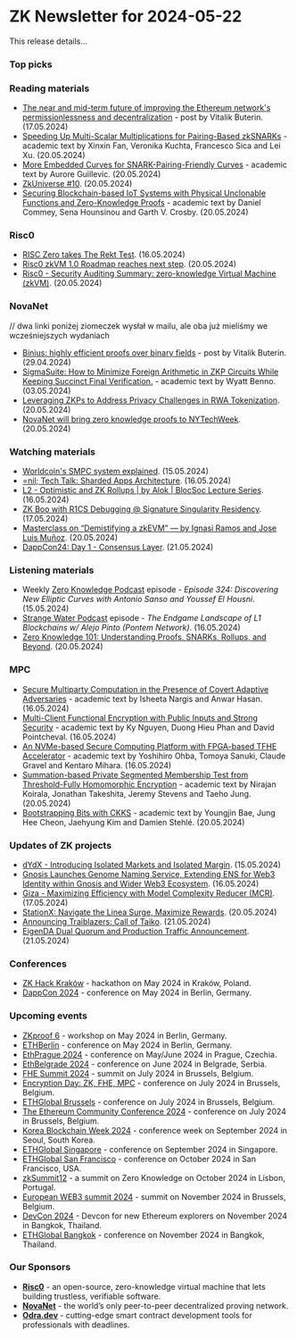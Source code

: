 # ZK Newsletter for 2024-05-22
This release details...

### Top picks

### Reading materials 
* [The near and mid-term future of improving the Ethereum network's permissionlessness and decentralization](https://vitalik.eth.limo/general/2024/05/17/decentralization.html) - post by Vitalik Buterin. (17.05.2024)
* [Speeding Up Multi-Scalar Multiplications for Pairing-Based zkSNARKs](https://eprint.iacr.org/2024/750.pdf) - academic text by Xinxin Fan, Veronika Kuchta, Francesco Sica and Lei Xu. (20.05.2024)
* [More Embedded Curves for SNARK-Pairing-Friendly Curves](https://eprint.iacr.org/2024/752.pdf) - academic text by Aurore Guillevic. (20.05.2024)
* [ZkUniverse #10](https://medium.com/@ZkCampus/zkuniverse-10-b97198213cde). (20.05.2024)
* [Securing Blockchain-based IoT Systems with Physical Unclonable Functions and Zero-Knowledge Proofs](https://arxiv.org/pdf/2405.12322) - academic text by Daniel Commey, Sena Hounsinou and Garth V. Crosby. (20.05.2024)

### Risc0
* [RISC Zero takes The Rekt Test](https://www.risczero.com/blog/risc-zero-take-the-rekt-test). (16.05.2024)
* [Risc0 zkVM 1.0 Roadmap reaches next step](https://x.com/RiscZero/status/1792616398323421307). (20.05.2024)
* [Risc0 - Security Auditing Summary: zero-knowledge Virtual Machine (zkVM)](https://github.com/risc0/rz-security/blob/main/audits/README.md). (20.05.2024)

### NovaNet 
// dwa linki poniżej ziomeczek wysłał w mailu, ale oba już mieliśmy we wcześniejszych wydaniach
* [Binius: highly efficient proofs over binary fields](https://vitalik.eth.limo/general/2024/04/29/binius.html) - post by Vitalik Buterin. (29.04.2024)
* [SigmaSuite: How to Minimize Foreign Arithmetic in ZKP Circuits While Keeping Succinct Final Verification.](https://eprint.iacr.org/2024/674.pdf) - academic text by Wyatt Benno. (03.05.2024)
* [Leveraging ZKPs to Address Privacy Challenges in RWA Tokenization](https://www.novanet.xyz/blog/leveraging-zkps-to-address-privacy-challenges-in-rwa-tokenization). (20.05.2024)
* [NovaNet will bring zero knowledge proofs to NYTechWeek](https://x.com/NovaNet_zkp/status/1792563311898186048). (20.05.2024)

### Watching materials
* [Worldcoin's SMPC system explained](https://www.youtube.com/watch?v=xQDXr8AZFGM). (15.05.2024)
* [=nil; Tech Talk: Sharded Apps Architecture](https://www.youtube.com/watch?v=uW3Ar3hULkY). (16.05.2024)
* [L2 - Optimistic and ZK Rollups | by Alok | BlocSoc Lecture Series](https://www.youtube.com/watch?v=yvtV3maZWjY). (16.05.2024)
* [ZK Boo with R1CS Debugging @ Signature Singularity Residency](https://www.youtube.com/watch?v=aSiFapHzvZY). (17.05.2024)
* [Masterclass on “Demistifying a zkEVM” — by Ignasi Ramos and Jose Luis Muñoz](https://www.youtube.com/watch?v=HUiyaMNxyY8). (20.05.2024)
* [DappCon24: Day 1 - Consensus Layer](https://www.youtube.com/watch?v=Y4QKEJehYBg). (21.05.2024)

### Listening materials
* Weekly [Zero Knowledge Podcast](https://zeroknowledge.fm/324-2/) episode - *Episode 324: Discovering New Elliptic Curves with Antonio Sanso and Youssef El Housni*. (15.05.2024) 
* [Strange Water Podcast](https://open.spotify.com/episode/5qy04mqxU5y9ehzfYKD3nL?si=dc272d3e37f34d9d) episode - *The Endgame Landscape of L1 Blockchains w/ Alejo Pinto (Pontem Network)*. (16.05.2024)
* [Zero Knowledge 101: Understanding Proofs, SNARKs, Rollups, and Beyond](https://www.youtube.com/watch?v=kczPzvkEp78). (20.05.2024)

### MPC
* [Secure Multiparty Computation in the Presence of Covert Adaptive Adversaries](https://eprint.iacr.org/2024/735.pdf) - academic text by Isheeta Nargis and Anwar Hasan. (16.05.2024)
* [Multi-Client Functional Encryption with Public Inputs and Strong Security](https://eprint.iacr.org/2024/740.pdf) - academic text by Ky Nguyen, Duong Hieu Phan and David Pointcheval. (16.05.2024)
* [An NVMe-based Secure Computing Platform with FPGA-based TFHE Accelerator](https://eprint.iacr.org/2024/744.pdf) - academic text by Yoshihiro Ohba, Tomoya Sanuki, Claude Gravel and Kentaro Mihara. (16.05.2024)
* [Summation-based Private Segmented Membership Test from Threshold-Fully Homomorphic Encryption](https://eprint.iacr.org/2024/753.pdf) - academic text by Nirajan Koirala, Jonathan Takeshita, Jeremy Stevens and Taeho Jung. (20.05.2024)
* [Bootstrapping Bits with CKKS](https://eprint.iacr.org/2024/767.pdf) - academic text by Youngjin Bae, Jung Hee Cheon, Jaehyung Kim and Damien Stehlé. (20.05.2024)

### Updates of ZK projects
* [dYdX - Introducing Isolated Markets and Isolated Margin](https://dydx.exchange/blog/introducing-isolated-markets-and-isolated-margin). (15.05.2024)
* [Gnosis Launches Genome Naming Service, Extending ENS for Web3 Identity within Gnosis and Wider Web3 Ecosystem](https://www.gnosis.io/blog/gnosis-launches-genome-naming-service-extending-ens-for-web3-identity-within-gnosis-and-wider-web3-ecosystem-2). (16.05.2024)
* [Giza - Maximizing Efficiency with Model Complexity Reducer (MCR)](https://www.gizatech.xyz/collection/maximizing-efficiency-with-model-complexity-reducer-(mcr)). (17.05.2024)
* [StationX: Navigate the Linea Surge, Maximize Rewards](https://linea.mirror.xyz/6j0hCcTmwMBSWcg7iKrOHtjrIDeo3PVMkOd-TYtL6_g). (20.05.2024)
* [Announcing Traiblazers: Call of Taiko](https://taiko.mirror.xyz/uySYTWEA0dJa4D8ObK9FXeEjhL2zsWRh2i2EhkFZWxQ). (21.05.2024)
* [EigenDA Dual Quorum and Production Traffic Announcement](https://www.blog.eigenlayer.xyz/eigenda-dual-quorum-and-production-traffic-announcement/). (21.05.2024)

### Conferences
* [ZK Hack Kraków](https://www.zkkrakow.com/) - hackathon on May 2024 in Kraków, Poland.
* [DappCon 2024](https://www.dappcon.io/) - conference on May 2024 in Berlin, Germany. 

### Upcoming events
* [ZKproof 6](https://zkproof.org/events/zkproof-6-berlin/) - workshop on May 2024 in Berlin, Germany. 
* [ETHBerlin](https://ethberlin.org/) - conference on May 2024 in Berlin, Germany.
* [EthPrague 2024](https://ethprague.com/) - conference on May/June 2024 in Prague, Czechia.
* [EthBelgrade 2024](https://ethbelgrade.rs/) - conference on June 2024 in Belgrade, Serbia.
* [FHE Summit 2024](https://twitter.com/FHEOnchain/status/1777666116455911823/photo/1/) - summit on July 2024 in Brussels, Belgium. 
* [Encryption Day: ZK, FHE, MPC](https://lu.ma/encrypt) - conference on July 2024 in Brussels, Belgium.
* [ETHGlobal Brussels](https://ethglobal.com/events/brussels) - conference on July 2024 in Brussels, Belgium. 
* [The Ethereum Community Conference 2024](https://ethcc.io/) - conference on July 2024 in Brussels, Belgium. 
* [Korea Blockchain Week 2024](https://koreablockchainweek.com/) - conference week on September 2024 in Seoul, South Korea.
* [ETHGlobal Singapore](https://ethglobal.com/events/singapore2024) - conference on September 2024 in Singapore.
* [ETHGlobal San Francisco](https://ethglobal.com/events/sanfrancisco2024) - conference on October 2024 in San Francisco, USA.
* [zkSummit12](https://www.zksummit.com/) - a summit on Zero Knowledge on October 2024 in Lisbon, Portugal.
* [European WEB3 summit 2024](https://www.web3eurosummit.eu/) - summit on November 2024 in Brussels, Belgium.
* [DevCon 2024](https://devcon.org/) - Devcon for new Ethereum explorers on November 2024 in Bangkok, Thailand.
* [ETHGlobal Bangkok](https://ethglobal.com/events/bangkok) - conference on November 2024 in Bangkok, Thailand. 

### Our Sponsors
* **[Risc0](https://www.risczero.com/)** - an open-source, zero-knowledge virtual machine that lets building trustless, verifiable software.
* **[NovaNet](https://www.novanet.xyz/)** - the world’s only peer-to-peer decentralized proving network.
* **[Odra.dev](https://odra.dev)** - cutting-edge smart contract development tools for professionals with deadlines.
